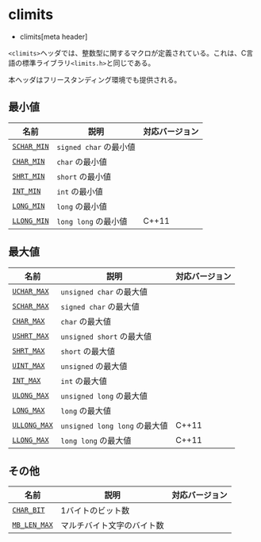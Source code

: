 # climits
* climits[meta header]

`<climits>`ヘッダでは、整数型に関するマクロが定義されている。これは、C言語の標準ライブラリ`<limits.h>`と同じである。

本ヘッダはフリースタンディング環境でも提供される。

## 最小値

| 名前 | 説明 | 対応バージョン |
|---------------------------------------|------------------------|-------|
| [`SCHAR_MIN`](climits/schar_min.md) | `signed char` の最小値 | |
| [`CHAR_MIN`](climits/char_min.md)   | `char` の最小値        | |
| [`SHRT_MIN`](climits/shrt_min.md)   | `short` の最小値       | |
| [`INT_MIN`](climits/int_min.md)     | `int` の最小値         | |
| [`LONG_MIN`](climits/long_min.md)   | `long` の最小値        | |
| [`LLONG_MIN`](climits/llong_min.md) | `long long` の最小値   | C++11 |


## 最大値

| 名前 | 説明 | 対応バージョン |
|---------------------------------------|-----------------------------|-------|
| [`UCHAR_MAX`](climits/uchar_max.md)   | `unsigned char` の最大値  | |
| [`SCHAR_MAX`](climits/schar_max.md)   | `signed char` の最大値    | |
| [`CHAR_MAX`](climits/char_max.md)     | `char` の最大値           | |
| [`USHRT_MAX`](climits/ushrt_max.md)   | `unsigned short` の最大値 | |
| [`SHRT_MAX`](climits/shrt_max.md)     | `short` の最大値          | |
| [`UINT_MAX`](climits/uint_max.md)     | `unsigned` の最大値       | |
| [`INT_MAX`](climits/int_max.md)       | `int` の最大値            | |
| [`ULONG_MAX`](climits/ulong_max.md)   | `unsigned long` の最大値  | |
| [`LONG_MAX`](climits/long_max.md)     | `long` の最大値           | |
| [`ULLONG_MAX`](climits/ullong_max.md) | `unsigned long long` の最大値 | C++11 |
| [`LLONG_MAX`](climits/llong_max.md)   | `long long` の最大値 | C++11 |


## その他

| 名前 | 説明 | 対応バージョン |
|-----------------------------------------|----------------------------|-------|
| [`CHAR_BIT`](climits/char_bit.md)     | 1バイトのビット数          | |
| [`MB_LEN_MAX`](climits/mb_len_max.md) | マルチバイト文字のバイト数 | |
